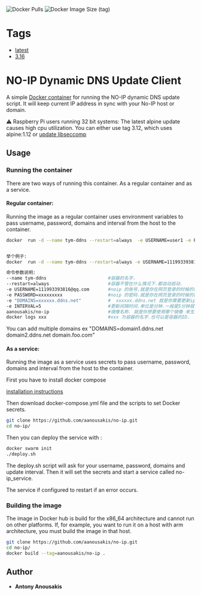 ![Docker Pulls](https://img.shields.io/docker/pulls/aanousakis/no-ip?style=plastic)
![Docker Image Size (tag)](https://img.shields.io/docker/image-size/aanousakis/no-ip/latest)

# Tags

- [latest](https://github.com/aanousakis/no-ip/blob/3.16/Dockerfile)
- [3.16](https://github.com/aanousakis/no-ip/blob/3.16/Dockerfile)


# NO-IP Dynamic DNS Update Client

A simple [Docker container](https://hub.docker.com/r/aanousakis/no-ip) for running the NO-IP dynamic DNS update script. It will keep current IP address in sync with your No-IP host or domain.

⚠️ Raspberry Pi users running 32 bit systems: The latest alpine update causes high cpu utilization. You can either use tag 3.12, which uses alpine:1.12 or [update libseccomp](https://github.com/alpinelinux/docker-alpine/issues/135#issuecomment-812287338)

## Usage

### Running  the container
   
There are two ways of running this container. As a regular container and as a service.

#### Regular container:
Running the image as a regular container uses environment variables to pass username, password, domains and interval from the host to the container. 



```bash
docker  run -d --name tym-ddns --restart=always  -e USERNAME=user1 -e PASSWORD=123 -e "DOMAINS=domain1.ddns.net" -e INTERVAL=5 aanousakis/no-ip


举个例子:
docker  run -d --name tym-ddns --restart=always -e USERNAME=111993393816@qq.com -e PASSWORD=xxxxxxxxx -e "DOMAINS=xxxxxx.ddns.net" -e INTERVAL=5 aanousakis/no-ip

命令参数说明:
--name tym-ddns                       #容器的名字.
--restart=always                      #容器不管在什么情况下.都自动启动.
-e USERNAME=111993393816@qq.com       #noip 的账号.就是你在网页登录的时候的账号.
-e PASSWORD=xxxxxxxxx                 #noip 的密码.就是你在网页登录的时候的密码. 这里注意:是明文的密码.
-e "DOMAINS=xxxxxx.ddns.net"          #  xxxxxx.ddns.net 就是你需要更新ip地址的域名.
-e INTERVAL=5                         #更新间隔时间.单位是分钟.一般是5分钟就可以了.
aanousakis/no-ip                      #镜像名称. 就是你想要使用哪个镜像 来生成名字是tym-ddns容器.重点是镜像.
docker logs xxx                       #xxx 为容器的名字.也可以是容器的ID.  这条命令可以查看容器运行的日志.查看容器成功与否.
```
You can add multiple domains ex "DOMAINS=domain1.ddns.net domain2.ddns.net domain.foo.com"

#### As a service:
Running the image as a service uses secrets to pass username, password, domains and interval from the host to the container.

First you have to install docker compose

[installation instructions](https://docs.docker.com/compose/install/)

Then download docker-compose.yml file and the scripts to set Docker secrets. 

```bash
git clone https://github.com/aanousakis/no-ip.git    
cd no-ip/
```

Then you can deploy the service with :


```bash
docker swarm init
./deploy.sh 
```
The deploy.sh script will ask for your username, password, domains and update interval. Then it will set the secrets and start a service called no-ip_service. 

The service if configured to restart if an error occurs.


### Building the image
The image in Docker hub is build for the x86_64 architecture and cannot run on other platforms. If, for example, you want to run it on a host with arm architecture, you must build the image in that host.

```bash
git clone https://github.com/aanousakis/no-ip.git    
cd no-ip/
docker build --tag=aanousakis/no-ip .

```
## Author

* **Antony Anousakis**
